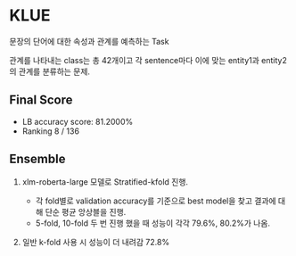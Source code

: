 # KLUE

문장의 단어에 대한 속성과 관계를 예측하는 Task

관계를 나타내는 class는 총 42개이고 각 sentence마다 이에 맞는 entity1과 entity2의 관계를 분류하는 문제.

## Final Score

- LB accuracy score: 81.2000%
- Ranking 8 / 136

## Ensemble

1. xlm-roberta-large 모델로 Stratified-kfold 진행.
    - 각 fold별로 validation accuracy를 기준으로 best model을 찾고 결과에 대해 단순 평균 앙상블을 진행.
    - 5-fold, 10-fold 두 번 진행 했을 때 성능이 각각 79.6%, 80.2%가 나옴.

2. 일반 k-fold 사용 시 성능이 더 내려감 72.8%